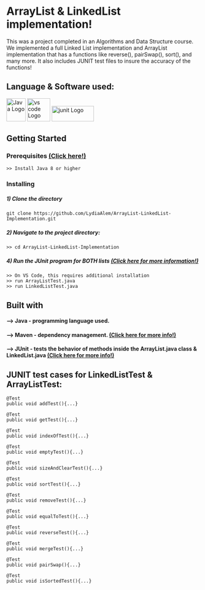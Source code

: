 # ArrayList & LinkedList implementation!

This was a project completed in an Algorithms and Data Structure course. We implemented a full Linked 
List implementation and ArrayList implementation that has a functions like reverse(), pairSwap(), 
sort(), and many more. It also includes JUNIT test files to insure the accuracy of the functions!

## Language & Software used:

<img src="https://github.com/LydiaAlem/Fractal-Drawer/assets/107647071/dc301497-f0c2-4c30-851d-6421b30ff04f" alt="Java Logo" width="50" height="60">

<img src="https://github.com/LydiaAlem/Assembly-LCD-Clock/assets/107647071/06ac4f62-e026-45bc-8292-adb29cfd6c59" alt="vs code Logo" width="60" height="60"> 

<img src="https://github.com/LydiaAlem/ArrayList-LinkedList-Implementation/assets/107647071/c3454607-e62f-4767-bc66-0667f244e401" alt="junit Logo" width="110" height="40"> 

## Getting Started
                
### Prerequisites [(Click here!)](https://code.visualstudio.com/docs/java/java-tutorial)
    >> Install Java 8 or higher
        
### Installing
##### 1) Clone the directory
    git clone https://github.com/LydiaAlem/ArrayList-LinkedList-Implementation.git
           
         
##### 2) Navigate to the project directory:
    >> cd ArrayList-LinkedList-Implementation
                
##### 4) Run the JUnit program for BOTH lists [(Click here for more information!)](https://code.visualstudio.com/docs/java/java-debugging)
    >> On VS Code, this requires additional installation 
    >> run ArrayListTest.java
    >> run LinkedListTest.java
        
## Built with

#### --> Java - programming language used. 
#### --> Maven - dependency management. [(Click here for more info!)](https://spring.io/guides/gs/maven/)
#### --> JUnit - tests the behavior of methods inside the ArrayList.java class & LinkedList.java [(Click here for more info!)](https://code.visualstudio.com/docs/java/java-testing)
    
 
## JUNIT test cases for LinkedListTest & ArrayListTest: 
    
    @Test
    public void addTest(){...}
        
    @Test
    public void getTest(){...}
        
    @Test
    public void indexOfTest(){...}
        
    @Test
    public void emptyTest(){...}
        
    @Test 
    public void sizeAndClearTest(){...}
    
    @Test 
    public void sortTest(){...}
    
    @Test
    public void removeTest(){...}
    
    @Test
    public void equalToTest(){...}
    
    @Test
    public void reverseTest(){...}
    
    @Test
    public void mergeTest(){...}
    
    @Test
    public void pairSwap(){...}
    
    @Test
    public void isSortedTest(){...}
